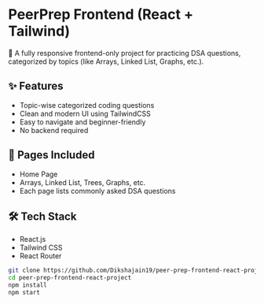 # PeerPrep Frontend (React + Tailwind)

🚀 A fully responsive frontend-only project for practicing DSA questions, categorized by topics (like Arrays, Linked List, Graphs, etc.).

## ✨ Features
- Topic-wise categorized coding questions
- Clean and modern UI using TailwindCSS
- Easy to navigate and beginner-friendly
- No backend required

## 📂 Pages Included
- Home Page
- Arrays, Linked List, Trees, Graphs, etc.
- Each page lists commonly asked DSA questions

## 🛠️ Tech Stack
- React.js
- Tailwind CSS
- React Router



```bash
git clone https://github.com/Dikshajain19/peer-prep-frontend-react-project.git
cd peer-prep-frontend-react-project
npm install
npm start
